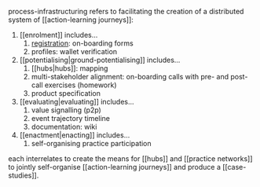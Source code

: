 process-infrastructuring refers to facilitating the creation of a distributed system of [[action-learning journeys]]:

1. [[enrolment]] includes...
	1. [registration](https://register.prisma.events): on-boarding forms
	3. profiles: wallet verification
2. [[potentialising|ground-potentialising]] includes...
	1. [[hubs|hubs]]: mapping
	2. multi-stakeholder alignment: on-boarding calls with pre- and post-call exercises (homework)
	3. product specification
3. [[evaluating|evaluating]] includes...
	1. value signalling (p2p)
	2. event trajectory timeline
	3. documentation: wiki
4. [[enactment|enacting]] includes...
	1. self-organising practice participation

each interrelates to create the means for [[hubs]] and [[practice networks]] to jointly self-organise [[action-learning journeys]] and produce a [[case-studies]].